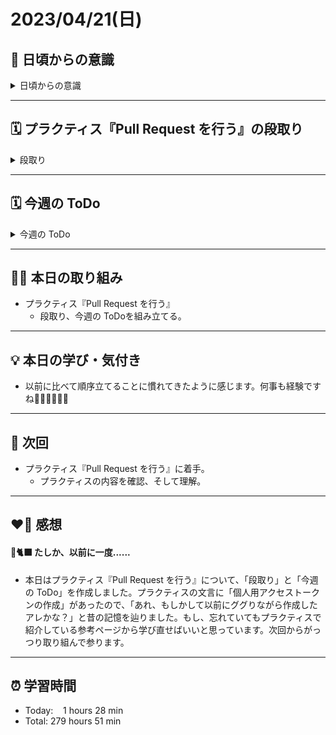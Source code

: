 # 2023/04/21(日)
## 🕺 日頃からの意識
<details><summary>日頃からの意識</summary>

- 成長スピードを早めよう。
- 自分の考えや気持ちを簡潔に言語化したり、相手にわかりやすく伝える話し方ができるようになろう。
- 心と身体の状態を把握しながら行動しよう。
- 腕立て・スクワット・腹筋・ストレッチを継続しよう。
- 説明文をよく読もう。ここでの「読む」は内容を認識・把握すること。
- 体調の回復に努めて、行動の範囲を元に戻そう。
- Git & GitHub とお友達になろう。
- 5月の RubyKaigi までにプラクティスを Ruby まで進めよう。
- 「何を、どうするのか」という意識を常に持ちながらプラクティスに臨むこと。
</details>

---


## 🗓️ プラクティス『Pull Request を行う』の段取り
<details><summary>段取り</summary>

- [ ] 各参考ページを確認
  - [ ] [GitHub初心者はForkしない方のPull Requestから入門しよう - QNYP Blog](https://blog.qnyp.com/2013/05/28/pull-request-for-github-beginners/)
  - [ ] [Pull Requestの送り方](https://bootcamp.fjord.jp/pages/91)
  - [ ] [サル先生のGit入門 プルリクエスト](https://backlog.com/ja/git-tutorial/pull-request/01/)
  - [ ] [初心者がRailsプロジェクトへの初PRする前に見るチェックリスト - komagataのブログ](https://docs.komagata.org/5676)
  - [ ] [俺の考えるコミットメッセージの書き方 - komagataのブログ](https://docs.komagata.org/5744)
  - [ ] [2 要素認証を設定する - GitHub Docs](https://docs.github.com/ja/authentication/securing-your-account-with-two-factor-authentication-2fa/configuring-two-factor-authentication)
  - [ ] [2 要素認証を利用した GitHub へのアクセス - GitHub Docs](https://docs.github.com/ja/authentication/securing-your-account-with-two-factor-authentication-2fa/accessing-github-using-two-factor-authentication)
  - [ ] [個人用アクセス トークンの作成 - GitHub Docs](https://docs.github.com/ja/authentication/keeping-your-account-and-data-secure/managing-your-personal-access-tokens)
- [ ] 個人アクセストークンを作成する
</details>

---


## 🗓️ 今週の ToDo
<details><summary>今週の ToDo</summary>

- [ ] 各参考ページを確認
  - [ ] [GitHub初心者はForkしない方のPull Requestから入門しよう - QNYP Blog](https://blog.qnyp.com/2013/05/28/pull-request-for-github-beginners/)
  - [ ] [Pull Requestの送り方](https://bootcamp.fjord.jp/pages/91)
  - [ ] [サル先生のGit入門 プルリクエスト](https://backlog.com/ja/git-tutorial/pull-request/01/)
  - [ ] [初心者がRailsプロジェクトへの初PRする前に見るチェックリスト - komagataのブログ](https://docs.komagata.org/5676)
  - [ ] [俺の考えるコミットメッセージの書き方 - komagataのブログ](https://docs.komagata.org/5744)
  - [ ] [2 要素認証を設定する - GitHub Docs](https://docs.github.com/ja/authentication/securing-your-account-with-two-factor-authentication-2fa/configuring-two-factor-authentication)
  - [ ] [2 要素認証を利用した GitHub へのアクセス - GitHub Docs](https://docs.github.com/ja/authentication/securing-your-account-with-two-factor-authentication-2fa/accessing-github-using-two-factor-authentication)
  - [ ] [個人用アクセス トークンの作成 - GitHub Docs](https://docs.github.com/ja/authentication/keeping-your-account-and-data-secure/managing-your-personal-access-tokens)
- [ ] 個人アクセストークンを作成する
</details>

---


## ✍🏻 本日の取り組み
- プラクティス『Pull Request を行う』
   - 段取り、今週の ToDoを組み立てる。

---


## 💡 本日の学び・気付き
- 以前に比べて順序立てることに慣れてきたように感じます。何事も経験ですね🏋🏻🏋🏻🏋🏻

---


## 📍 次回
- プラクティス『Pull Request を行う』に着手。
   - プラクティスの内容を確認、そして理解。
---


## ❤️‍🔥 感想
#### 🐙🐈‍⬛ たしか、以前に一度......
- 本日はプラクティス『Pull Request を行う』について、「段取り」と「今週の ToDo」を作成しました。プラクティスの文言に「個人用アクセストークンの作成」があったので、「あれ、もしかして以前にググりながら作成したアレかな？」と昔の記憶を辿りました。もし、忘れていてもプラクティスで紹介している参考ページから学び直せばいいと思っています。次回からがっつり取り組んで参ります。

---

## ⏰ 学習時間
- Today:&nbsp;&nbsp;&nbsp; 1 hours 28 min
- Total: 279 hours 51 min
